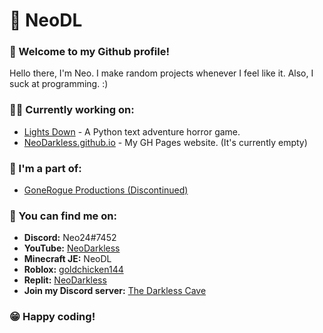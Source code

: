 # 🎩 NeoDL
### 👋 Welcome to my Github profile!

Hello there, I'm Neo. I make random projects whenever I feel like it. Also, I suck at programming. :)

### 🧑‍💻 Currently working on:
- [Lights Down](https://github.com/NeoDarkless/LightsDown) - A Python text adventure horror game.
- [NeoDarkless.github.io](https://neodarkless.github.io) - My GH Pages website. (It's currently empty)

### 👥 I'm a part of:
- [GoneRogue Productions (Discontinued)](https://github.com/GoneRogueProductions)

### 💬 You can find me on:
- **Discord:** Neo24#7452
- **YouTube:** [NeoDarkless](https://www.youtube.com/@neodarkless)
- **Minecraft JE:** NeoDL
- **Roblox:** [goldchicken144](https://web.roblox.com/users/963333948/profile)
- **Replit:** [NeoDarkless](https://replit.com/@NeoDarkless)
- **Join my Discord server:** [The Darkless Cave](https://discord.gg/wVxDspyPBe)

### 😁 Happy coding!
<!---
NeoDarkless/NeoDarkless is a ✨ special ✨ repository because its `README.md` (this file) appears on your GitHub profile.
You can click the Preview link to take a look at your changes.
--->
